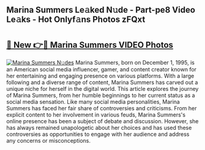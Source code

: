 ## Marina Summers Le𝚊ked N𝚞de - Part-pe8 Video Le𝚊ks - Hot Onlyf𝚊ns Photos zFQxt

# <h2><a href="http://ab27876.deff.icu/?id=Marina+Summers">🔗 New 👉🔴 Marina Summers VIDEO Photos</a></h2>

[![Marina Summers N𝚞des](https://i.imgur.com/rIISA9y.gif)](http://ab27876.deff.icu/?id=Marina+Summers)
Marina Summers, born on December 1, 1995, is an American social media influencer, gamer, and content creator known for her entertaining and engaging presence on various platforms. With a large following and a diverse range of content, Marina Summers has carved out a unique niche for herself in the digital world. This article explores the journey of Marina Summers, from her humble beginnings to her current status as a social media sensation. Like many social media personalities, Marina Summers has faced her fair share of controversies and criticisms. From her explicit content to her involvement in various feuds, Marina Summers's online presence has been a subject of debate and discussion. However, she has always remained unapologetic about her choices and has used these controversies as opportunities to engage with her audience and address any concerns or misconceptions.
